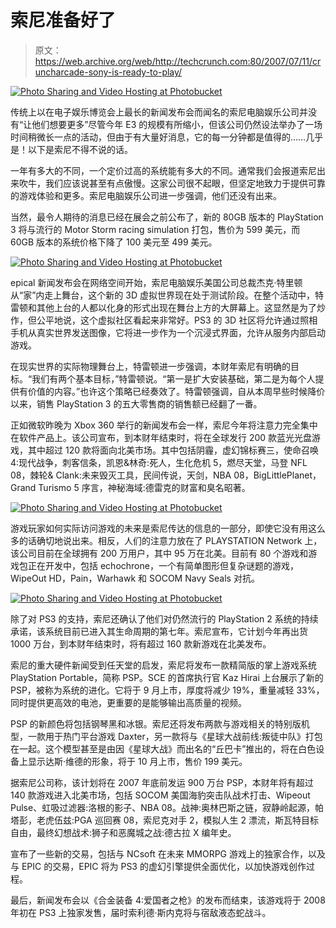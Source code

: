 # 索尼准备好了

> 原文：<https://web.archive.org/web/http://techcrunch.com:80/2007/07/11/cruncharcade-sony-is-ready-to-play/>

[![Photo Sharing and Video Hosting at Photobucket](img/931adc1c296cd1f0fd496c2f96e823ca.png)](https://web.archive.org/web/20201125145934/http://photobucket.com/)

传统上以在电子娱乐博览会上最长的新闻发布会而闻名的索尼电脑娱乐公司并没有“让他们想要更多”尽管今年 E3 的规模有所缩小，但该公司仍然设法举办了一场时间稍微长一点的活动，但由于有大量好消息，它的每一分钟都是值得的……几乎是！以下是索尼不得不说的话。

一年有多大的不同，一个定价过高的系统能有多大的不同。通常我们会报道索尼出来吹牛，我们应该说甚至有点傲慢。这家公司很不起眼，但坚定地致力于提供可靠的游戏体验和更多。索尼电脑娱乐公司进一步强调，他们还没有出来。

当然，最令人期待的消息已经在展会之前公布了，新的 80GB 版本的 PlayStation 3 将与流行的 Motor Storm racing simulation 打包，售价为 599 美元，而 60GB 版本的系统价格下降了 100 美元至 499 美元。

[![Photo Sharing and Video Hosting at Photobucket](img/e64effe3eb0ba705d41f602afc60a327.png)](https://web.archive.org/web/20201125145934/http://photobucket.com/)

epical 新闻发布会在网络空间开始，索尼电脑娱乐美国公司总裁杰克·特里顿从“家”内走上舞台，这个新的 3D 虚拟世界现在处于测试阶段。在整个活动中，特雷顿和其他上台的人都以化身的形式出现在舞台上方的大屏幕上。这显然是为了炒作，但公平地说，这个虚拟社区看起来非常好。PS3 的 3D 社区将允许通过照相手机从真实世界发送图像，它将进一步作为一个沉浸式界面，允许从服务内部启动游戏。

在现实世界的实际物理舞台上，特雷顿进一步强调，本财年索尼有明确的目标。“我们有两个基本目标，”特雷顿说。“第一是扩大安装基础，第二是为每个人提供有价值的内容。”也许这个策略已经奏效了。特雷顿强调，自从本周早些时候降价以来，销售 PlayStation 3 的五大零售商的销售额已经翻了一番。

正如微软昨晚为 Xbox 360 举行的新闻发布会一样，索尼今年将注意力完全集中在软件产品上。该公司宣布，到本财年结束时，将在全球发行 200 款蓝光光盘游戏，其中超过 120 款将面向北美市场。其中包括阴霾，虚幻锦标赛三，使命召唤 4:现代战争，刺客信条，凯恩&林奇:死人，生化危机 5，燃尽天堂，马登 NFL 08，棘轮& Clank:未来毁灭工具，民间传说，天剑，NBA 08，BigLittlePlanet，Grand Turismo 5 序言，神秘海域:德雷克的财富和臭名昭著。

[![Photo Sharing and Video Hosting at Photobucket](img/bf81472aa6a1c89d476a4517bbf5198a.png)](https://web.archive.org/web/20201125145934/http://photobucket.com/)

游戏玩家如何实际访问游戏的未来是索尼传达的信息的一部分，即使它没有用这么多的话确切地说出来。相反，人们的注意力放在了 PLAYSTATION Network 上，该公司目前在全球拥有 200 万用户，其中 95 万在北美。目前有 80 个游戏和游戏包正在开发中，包括 echochrone，一个有简单图形但复杂谜题的游戏，WipeOut HD，Pain，Warhawk 和 SOCOM Navy Seals 对抗。

[![Photo Sharing and Video Hosting at Photobucket](img/177fbb983586432b4f2fe21fca39c8e2.png)](https://web.archive.org/web/20201125145934/http://photobucket.com/)

除了对 PS3 的支持，索尼还确认了他们对仍然流行的 PlayStation 2 系统的持续承诺，该系统目前已进入其生命周期的第七年。索尼宣布，它计划今年再出货 1000 万台，到本财年结束时，将有超过 160 款新游戏在北美发布。

索尼的重大硬件新闻受到任天堂的启发，索尼将发布一款精简版的掌上游戏系统 PlayStation Portable，简称 PSP。SCE 的首席执行官 Kaz Hirai 上台展示了新的 PSP，被称为系统的进化。它将于 9 月上市，厚度将减少 19%，重量减轻 33%，同时提供更高效的电池，更重要的是能够输出高质量的视频。

PSP 的新颜色将包括钢琴黑和冰银。索尼还将发布两款与游戏相关的特别版机型，一款用于热门平台游戏 Daxter，另一款将与《星球大战前线:叛徒中队》打包在一起。这个模型甚至是由因《星球大战》而出名的“丘巴卡”推出的，将在白色设备上显示达斯·维德的形象，将于 10 月上市，售价 199 美元。

据索尼公司称，该计划将在 2007 年底前发运 900 万台 PSP，本财年将有超过 140 款游戏进入北美市场，包括 SOCOM 美国海豹突击队战术打击、Wipeout Pulse、虹吸过滤器:洛根的影子、NBA 08。战神:奥林巴斯之链，寂静岭起源，帕塔彭，老虎伍兹:PGA 巡回赛 08，索尼克对手 2，模拟人生 2 漂流，斯瓦特目标自由，最终幻想战术:狮子和恶魔城之战:德古拉 X 编年史。

宣布了一些新的交易，包括与 NCsoft 在未来 MMORPG 游戏上的独家合作，以及与 EPIC 的交易，EPIC 将为 PS3 的虚幻引擎提供全面优化，以加快游戏创作过程。

最后，新闻发布会以《合金装备 4:爱国者之枪》的发布而结束，该游戏将于 2008 年初在 PS3 上独家发售，届时索利德·斯内克将与宿敌液态蛇战斗。